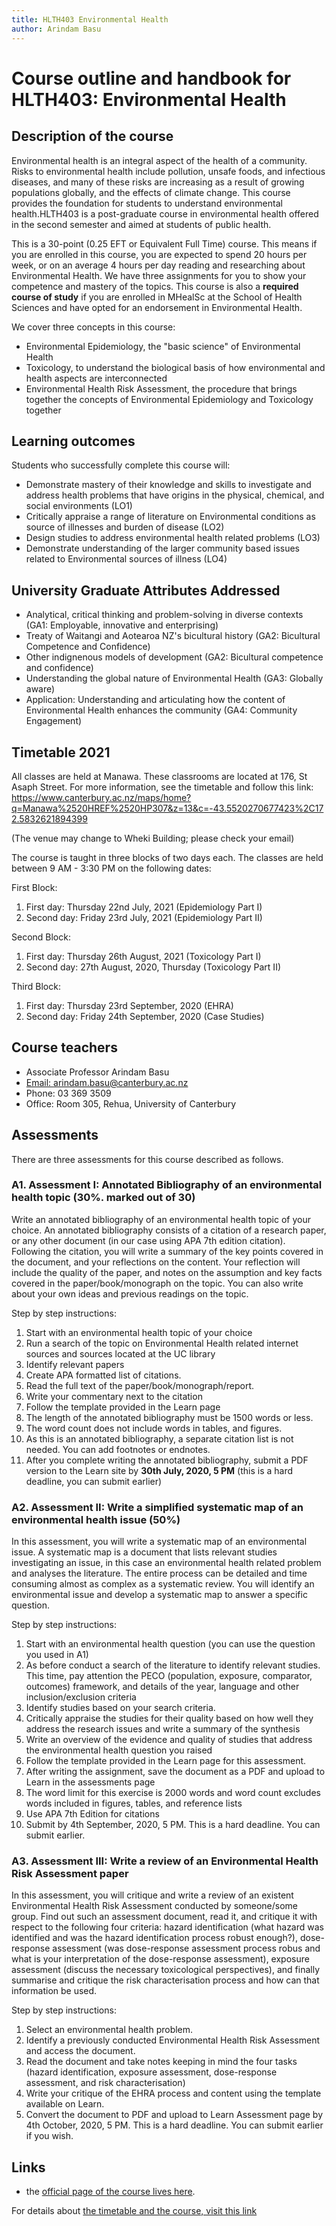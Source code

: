 ```yaml
---
title: HLTH403 Environmental Health
author: Arindam Basu
---
```


# Course outline and handbook for HLTH403: Environmental Health

## Description of the course

Environmental health is an integral aspect of the health of a community. Risks to environmental health include pollution, unsafe foods, and infectious diseases, and many of these risks are increasing as a result of growing populations globally, and the effects of climate change. This course provides the foundation for students to understand environmental health.HLTH403 is a post-graduate course in environmental health offered in the second semester and aimed at students of public health.

This is a 30-point (0.25 EFT or Equivalent Full Time) course. This means if you are enrolled in this course, you are expected to spend 20 hours per week, or on an average 4 hours per day reading and researching about Environmental Health. We have three assignments for you to show your competence and mastery of the topics. This course is also a **required course of study** if you are enrolled in MHealSc at the School of Health Sciences and have opted for an endorsement in Environmental Health.

We cover three concepts in this course:

* Environmental Epidemiology, the "basic science" of Environmental Health
* Toxicology, to understand the biological basis of how environmental and health aspects are interconnected
* Environmental Health Risk Assessment, the procedure that brings together the concepts of Environmental Epidemiology and Toxicology together

## Learning outcomes

Students who successfully complete this course will:

* Demonstrate mastery of their knowledge and skills to investigate and address health problems that have origins in the physical, chemical, and social environments (LO1)
* Critically appraise a range of literature on Environmental conditions as source of illnesses and burden of disease (LO2)
* Design studies to address environmental health related problems (LO3)
* Demonstrate understanding of the larger community based issues related to Environmental sources of illness (LO4)

## University Graduate Attributes Addressed

* Analytical, critical thinking and problem-solving in diverse contexts (GA1: Employable, innovative and enterprising)
* Treaty of Waitangi and Aotearoa NZ's bicultural history (GA2: Bicultural Competence and Confidence)
* Other indignenous models of development (GA2: Bicultural competence and confidence)
* Understanding the global nature of Environmental Health (GA3: Globally aware)
* Application: Understanding and articulating how the content of Environmental Health enhances the community (GA4: Community Engagement)

## Timetable 2021

All classes are held at Manawa. These classrooms are located at 176, St Asaph Street. For more information, see the timetable and follow this link: <https://www.canterbury.ac.nz/maps/home?q=Manawa%2520HREF%2520HP307&z=13&c=-43.5520270677423%2C172.5832621894399>

(The venue may change to Wheki Building; please check your email)

The course is taught in three blocks of two days each. The classes are held between 9 AM - 3:30 PM on the following dates:

First Block:

1. First day: Thursday 22nd July, 2021 (Epidemiology Part I)
2. Second day: Friday 23rd July, 2021 (Epidemiology Part II)

Second Block:

1. First day: Thursday 26th August, 2021 (Toxicology Part I)
2. Second day: 27th August, 2020, Thursday (Toxicology Part II)

Third Block:

1. First day: Thursday 23rd September, 2020 (EHRA)
2. Second day: Friday 24th September, 2020 (Case Studies)

## Course teachers

* Associate Professor Arindam Basu
* [Email: arindam.basu@canterbury.ac.nz](mailto:arindam.basu@canterbury.ac.nz)
* Phone: 03 369 3509
* Office: Room 305, Rehua, University of Canterbury

## Assessments

There are three assessments for this course described as follows.

### A1. Assessment I: Annotated Bibliography of an environmental health topic (30%. marked out of 30)

Write an annotated bibliography of an environmental health topic of your choice. An annotated bibliography consists of a citation of a research paper, or any other document (in our case using APA 7th edition citation). Following the citation, you will write a summary of the key points covered in the document, and your reflections on the content. Your reflection will include the quality of the paper, and notes on the assumption and key facts covered in the paper/book/monograph on the topic. You can also write about your own ideas and previous readings on the topic.

Step by step instructions:

 1. Start with an environmental health topic of your choice
 2. Run a search of the topic on Environmental Health related internet sources and sources located at the UC library
 3. Identify relevant papers
 4. Create APA formatted list of citations.
 5. Read the full text of the paper/book/monograph/report.
 6. Write your commentary next to the citation
 7. Follow the template provided in the Learn page
 8. The length of the annotated bibliography must be 1500 words or less.
 9. The word count does not include words in tables, and figures.
10. As this is an annotated bibliography, a separate citation list is not needed. You can add footnotes or endnotes.
11. After you complete writing the annotated bibliography, submit a PDF version to the Learn site by **30th July, 2020, 5 PM** (this is a hard deadline, you can submit earlier)

### A2. Assessment II: Write a simplified systematic map of an environmental health issue (50%)

In this assessment, you will write a systematic map of an environmental issue. A systematic map is a document that lists relevant studies investigating an issue, in this case an environmental health related problem and analyses the literature. The entire process can be detailed and time consuming almost as complex as a systematic review. You will identify an environmental issue and develop a systematic map to answer a specific question.

Step by step instructions:

 1. Start with an environmental health question (you can use the question you used in A1)
 2. As before conduct a search of the literature to identify relevant studies. This time, pay attention the PECO (population, exposure, comparator, outcomes) framework, and details of the year, language and other inclusion/exclusion criteria
 3. Identify studies based on your search criteria.
 4. Critically appraise the studies for their quality based on how well they address the research issues and write a summary of the synthesis
 5. Write an overview of the evidence and quality of studies that address the environmental health question you raised
 6. Follow the template provided in the Learn page for this assessment.
 7. After writing the assignment, save the document as a PDF and upload to Learn in the assessments page
 8. The word limit for this exercise is 2000 words and word count excludes words included in figures, tables, and reference lists
 9. Use APA 7th Edition for citations
10. Submit by 4th September, 2020, 5 PM. This is a hard deadline. You can submit earlier.

### A3. Assessment III: Write a review of an Environmental Health Risk Assessment paper

In this assessment, you will critique and write a review of an existent Environmental Health Risk Assessment conducted by someone/some group. Find out such an assessment document, read it, and critique it with respect to the following four criteria: hazard identification (what hazard was identified and was the hazard identification process robust enough?), dose-response assessment (was dose-response assessment process robus and what is your interpretation of the dose-response assessment), exposure assessment (discuss the necessary toxicological perspectives), and finally summarise and critique the risk characterisation process and how can that information be used.

Step by step instructions:

1. Select an environmental health problem.
2. Identify a previously conducted Environmental Health Risk Assessment and access the document.
3. Read the document and take notes keeping in mind the four tasks (hazard identification, exposure assessment, dose-response assessment, and risk characterisation)
4. Write your critique of the EHRA process and content using the template available on Learn.
5. Convert the document to PDF and upload to Learn Assessment page by 4th October, 2020, 5 PM. This is a hard deadline. You can submit earlier if you wish.

## Links

* the [official page of the course lives here](https://learn.canterbury.ac.nz/course/view.php?id=7186).

For details about [the timetable and the course, visit this link](http://www.canterbury.ac.nz/courseinfo/GetCourseDetails.aspx?course=HLTH403&occurrence=17S2(D))








